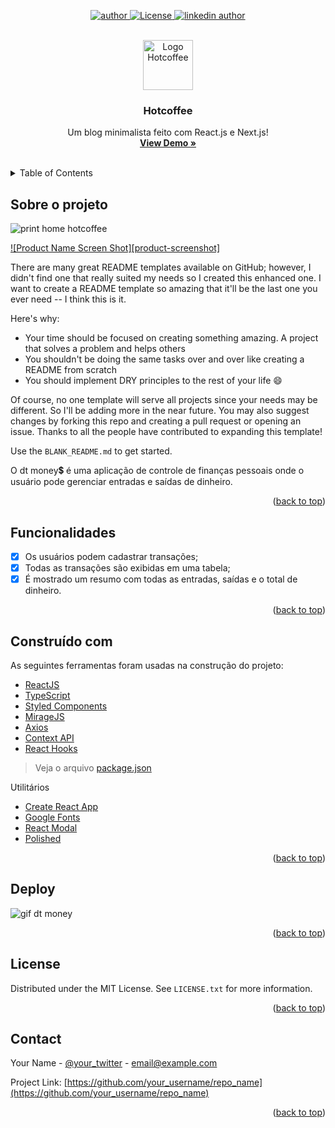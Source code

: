 <div id="top"></div>

<!-- PROJECT SHIELDS -->
<p align="center">
  <a href="https://github.com/daniel-souza01">
    <img  src="https://img.shields.io/static/v1?label=feito por&message=Daniel Souza&color=blue&style=for-the-badge" alt="author">   
 </a>
  
  <a href="https://github.com/DanielSouz4/dt-money/blob/880aaa08efed337cded8b2dbf8ac232d02f89f08/LICENSE">
    <img  src="https://img.shields.io/github/license/daniel-souza01/hotcoffee?color=green&style=for-the-badge" alt="License"> 
  </a>
  
  <a href="https://www.linkedin.com/in/daniel-souza01/">
    <img  src="https://img.shields.io/badge/-LinkedIn-black.svg?style=for-the-badge&logo=linkedin&colorB=555" alt="linkedin author">   
 </a>
</p>

<!-- PROJECT LOGO -->
<br />
<div align="center">
  <a href="https://github.com/daniel-souza01/hotcoffee">
    <img src="https://github.com/daniel-souza01/assets/blob/2d006c4d278b324a7fb82358dd109eb1fcc817d8/imgs_repos/icon-hotcoffee.png" alt="Logo Hotcoffee" width="80" height="80">
  </a>

  <h3 align="center">Hotcoffee</h3>

  <p align="center">
    Um blog minimalista feito com React.js e Next.js!
    <br />
    <a href="https://blog-hotcoffee.vercel.app/"><strong>View Demo »</strong></a>
    <br />
    <br />
<!--     <a href="https://github.com/othneildrew/Best-README-Template">View Demo</a>
    ·
    <a href="https://github.com/othneildrew/Best-README-Template/issues">Report Bug</a>
    ·
    <a href="https://github.com/othneildrew/Best-README-Template/issues">Request Feature</a> -->
  </p>
</div>

<!-- TABLE OF CONTENTS -->
<details>
  <summary>Table of Contents</summary>
  <ol>
    <li>
      <a href="#sobre-o-projeto">Sobre o projeto</a>
    </li>
    <li><a href="#funcionalidades">Funcionalidades</a></li>
    <li><a href="#construído-com">Construído com</a></li>
    <li><a href="#deploy">Deploy</a></li>
    <li><a href="#license">License</a></li>
    <li><a href="#contact">Contact</a></li>
  </ol>
</details>

<!-- ABOUT THE PROJECT -->
## Sobre o projeto

<img alt="print home hotcoffee" src="https://github.com/daniel-souza01/assets/blob/08543ff0f56553c4524284079f7a6ea7cba59922/imgs_repos/screenshot-hotcoffee.png" />

[![Product Name Screen Shot][product-screenshot]](https://example.com)

There are many great README templates available on GitHub; however, I didn't find one that really suited my needs so I created this enhanced one. I want to create a README template so amazing that it'll be the last one you ever need -- I think this is it.

Here's why:
* Your time should be focused on creating something amazing. A project that solves a problem and helps others
* You shouldn't be doing the same tasks over and over like creating a README from scratch
* You should implement DRY principles to the rest of your life :smile:

Of course, no one template will serve all projects since your needs may be different. So I'll be adding more in the near future. You may also suggest changes by forking this repo and creating a pull request or opening an issue. Thanks to all the people have contributed to expanding this template!

Use the `BLANK_README.md` to get started.

O dt money:heavy_dollar_sign: é uma aplicação de controle de finanças pessoais onde o usuário pode gerenciar entradas e saídas de dinheiro.

<p align="right">(<a href="#top">back to top</a>)</p>

<!-- FUNCIONALIDADES -->
## Funcionalidades

- [x] Os usuários podem cadastrar transações;
- [x] Todas as transações são exibidas em uma tabela;
- [x] É mostrado um resumo com todas as entradas, saídas e o total de dinheiro.

<p align="right">(<a href="#top">back to top</a>)</p>

<!-- CONSTRUIDO COM -->
## Construído com

As seguintes ferramentas foram usadas na construção do projeto:

- [ReactJS](https://pt-br.reactjs.org/docs/getting-started.html)
- [TypeScript](https://www.typescriptlang.org/)
- [Styled Components](https://styled-components.com/)
- [MirageJS](https://miragejs.com/)
- [Axios](https://github.com/axios/axios)
- [Context API](#)
- [React Hooks](#)

> Veja o arquivo [package.json](https://github.com/DanielSouz4/dt-money/blob/0508643803398b6f0856fe23a9bc201817dda711/package.json)

Utilitários

- [Create React App](https://create-react-app.dev/)
- [Google Fonts](https://fonts.google.com/)
- [React Modal](https://github.com/reactjs/react-modal)
- [Polished](https://github.com/styled-components/polished)

<p align="right">(<a href="#top">back to top</a>)</p>

<!-- DEPLOY -->
## Deploy

<img alt="gif dt money" src="src/assets/Screencast 2021-10-24 14_26_54.gif">

<p align="right">(<a href="#top">back to top</a>)</p>

<!-- LICENSE -->
## License

Distributed under the MIT License. See `LICENSE.txt` for more information.

<p align="right">(<a href="#top">back to top</a>)</p>



<!-- CONTACT -->
## Contact

Your Name - [@your_twitter](https://twitter.com/your_username) - email@example.com

Project Link: [https://github.com/your_username/repo_name](https://github.com/your_username/repo_name)

<p align="right">(<a href="#top">back to top</a>)</p>

<!-- MARKDOWN LINKS & IMAGES -->
[linkedin-url]: https://linkedin.com/in/othneildrew

